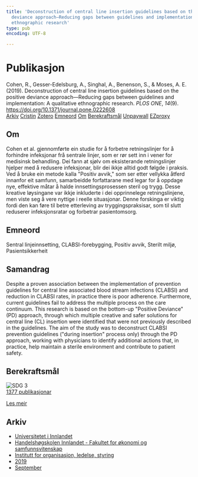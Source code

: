 ```yaml
---
title: 'Deconstruction of central line insertion guidelines based on the positive
  deviance approach—Reducing gaps between guidelines and implementation: A qualitative
  ethnographic research'
type: pub
encoding: UTF-8

---
```

<h1>Publikasjon</h1>
<article id="csl-bib-container-2UHRBTPM" class="csl-bib-container">
  <div class="csl-bib-body"> <div class="csl-entry">Cohen, R., Gesser-Edelsburg, A., Singhal, A., Benenson, S., &#38; Moses, A. E. (2019). Deconstruction of central line insertion guidelines based on the positive deviance approach—Reducing gaps between guidelines and implementation: A qualitative ethnographic research. <i>PLOS ONE</i>, <i>14</i>(9). <a href="https://doi.org/10.1371/journal.pone.0222608">https://doi.org/10.1371/journal.pone.0222608</a></div> </div>
  <div class="csl-bib-buttons">
    <a href="#taxonomy-article-2UHRBTPM" alt="archive" class="csl-bib-button">Arkiv</a>
    <a href="https://app.cristin.no/results/show.jsf?id=1727056" alt="Cristin" class="csl-bib-button">Cristin</a>
    <a href="http://zotero.org/groups/5881554/items/2UHRBTPM" alt="Zotero" class="csl-bib-button">Zotero</a>
    <a href="#keywords-article-2UHRBTPM" alt="keywords" class="csl-bib-button">Emneord</a>
    <a href="#about-article-2UHRBTPM" alt="about_pub" class="csl-bib-button">Om</a>
    <a href="#sdg-article-2UHRBTPM" alt="sdg" class="csl-bib-button">Berekraftsmål</a>
    <a href="https://journals.plos.org/plosone/article/file?id=10.1371/journal.pone.0222608&amp;type=printable" alt="Unpaywall" class="csl-bib-button">Unpaywall</a>
    <a href="https://journals.plos.org/plosone/article/file?id=10.1371/journal.pone.0222608&amp;type=printable" alt="EZproxy" class="csl-bib-button">EZproxy</a>
  </div>
  <div id="csl-bib-meta-container-2UHRBTPM"></div>
</article>
<div id="csl-bib-meta-2UHRBTPM" class="csl-bib-meta">
  <article id="about-article-2UHRBTPM" class="about_pub-article">
    <h1>Om</h1>
    Cohen et al. gjennomførte ein studie for å forbetre retningslinjer for å forhindre infeksjonar frå sentrale linjer, som er rør sett inn i vener for medisinsk behandling. Dei fann at sjølv om eksisterande retningslinjer hjelper med å redusere infeksjonar, blir dei ikkje alltid godt følgde i praksis. Ved å bruke ein metode kalla "Positiv avvik," som ser etter vellykka åtferd innanfor eit samfunn, samarbeidde forfattarane med legar for å oppdage nye, effektive måtar å halde innsettingsprosessen steril og trygg. Desse kreative løysingane var ikkje inkluderte i dei opprinnelege retningslinjene, men viste seg å vere nyttige i reelle situasjonar. Denne forskinga er viktig fordi den kan føre til betre etterleving av tryggingspraksisar, som til slutt reduserer infeksjonsratar og forbetrar pasientomsorg.
  </article>
  <article id="keywords-article-2UHRBTPM" class="keywords-article">
    <h1>Emneord</h1>
    Sentral linjeinnsetting, CLABSI-forebygging, Positiv avvik, Sterilt miljø, Pasientsikkerheit
  </article>
  <article id="abstract-article-2UHRBTPM" class="abstract-article">
    <h1>Samandrag</h1>
    Despite a proven association between the implementation of prevention guidelines for central line associated blood stream infections (CLABSI) and reduction in CLABSI rates, in practice there is poor adherence. Furthermore, current guidelines fail to address the multiple process on the care continuum. This research is based on the bottom-up "Positive Deviance" (PD) approach, through which multiple creative and safer solutions for central line (CL) insertion were identified that were not previously described in the guidelines. The aim of the study was to deconstruct CLABSI prevention guidelines ("during insertion" process only) through the PD approach, working with physicians to identify additional actions that, in practice, help maintain a sterile environment and contribute to patient safety.
  </article>
  <article id="sdg-article-2UHRBTPM" class="sdg-article">
    <h1>Berekraftsmål</h1>
    <div class="sdg-container"><div id="sdg3" class="sdg">
        <img src="{{< params subfolder >}}images/sdg/sdg03_nn.png" class="image" alt="SDG 3">
        <div class="sdg-overlay">
          <a href="{{< params subfolder >}}nn/archive/?sdg=3#archive" class="sdg-publication-count"><span>1377</span> publikasjonar</a>
          <p><a href="https://fn.no/om-fn/fns-baerekraftsmaal/god-helse-og-livskvalitet?lang=nno-NO" class="sdg-read-more">Les meir</a></p>
        </div>
      </div></div>
  </article>
  <article id="taxonomy-article-2UHRBTPM" class="taxonomy-article">
    <h1>Arkiv</h1>
    <ul>
      <li><a href="{{< params subfolder >}}nn/archive/?key=3DCRN523">Universitetet i Innlandet</a></li>
      <li><a href="{{< params subfolder >}}nn/archive/?key=DU8Q9LN9">Handelshøgskolen Innlandet - Fakultet for økonomi og samfunnsvitenskap</a></li>
      <li><a href="{{< params subfolder >}}nn/archive/?key=4LUWR3ZM">Institutt for organisasjon, ledelse, styring</a></li>
      <li><a href="{{< params subfolder >}}nn/archive/?key=7GQPC2L9">2019</a></li>
      <li><a href="{{< params subfolder >}}nn/archive/?key=P2ICV5NP">September</a></li>
    </ul>
  </article>
</div>
